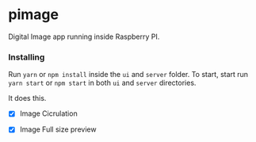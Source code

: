 # pimage

Digital Image app running inside Raspberry PI.

### Installing
Run `yarn` or `npm install` inside the `ui` and `server` folder.
To start, start run `yarn start` or `npm start` in both `ui` and `server` directories.

It does this.
- [x] Image Cicrulation
- [x] Image Full size preview


